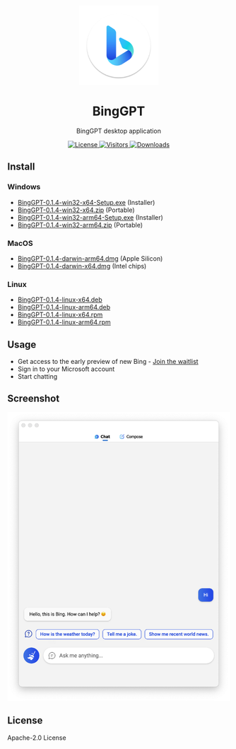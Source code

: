 <p align="center">
  <img width="180" src="./icon.png" alt="BingGPT">
  <h1 align="center">BingGPT</h1>
  <p align="center">BingGPT desktop application</p>
</p>

<p align="center">
  <a href="https://opensource.org/licenses/Apache-2.0">
    <img alt="License" src="https://img.shields.io/badge/license-Apache_2.0-green">
  </a>
  <a href="https://github.com/dice2o/BingGPT">
    <img alt="Visitors" src="https://visitor-badge.glitch.me/badge?page_id=dice2o.binggpt">
   </a>
  <a href="https://github.com/dice2o/BingGPT/releases">
    <img alt="Downloads" src="https://img.shields.io/github/downloads/dice2o/BingGPT/total?color=blue">
   </a>
</p>

## Install

### Windows

- [BingGPT-0.1.4-win32-x64-Setup.exe](https://github.com/dice2o/BingGPT/releases/download/v0.1.4/BingGPT-0.1.4-win32-x64-Setup.exe) (Installer)
- [BingGPT-0.1.4-win32-x64.zip](https://github.com/dice2o/BingGPT/releases/download/v0.1.4/BingGPT-0.1.4-win32-x64.zip) (Portable)
- [BingGPT-0.1.4-win32-arm64-Setup.exe](https://github.com/dice2o/BingGPT/releases/download/v0.1.4/BingGPT-0.1.4-win32-arm64-Setup.exe) (Installer)
- [BingGPT-0.1.4-win32-arm64.zip](https://github.com/dice2o/BingGPT/releases/download/v0.1.4/BingGPT-0.1.4-win32-arm64.zip) (Portable)

### MacOS

- [BingGPT-0.1.4-darwin-arm64.dmg](https://github.com/dice2o/BingGPT/releases/download/v0.1.4/BingGPT-0.1.4-darwin-arm64.dmg) (Apple Silicon)
- [BingGPT-0.1.4-darwin-x64.dmg](https://github.com/dice2o/BingGPT/releases/download/v0.1.4/BingGPT-0.1.4-darwin-x64.dmg) (Intel chips)

### Linux

- [BingGPT-0.1.4-linux-x64.deb](https://github.com/dice2o/BingGPT/releases/download/v0.1.4/BingGPT-0.1.4-linux-x64.deb)
- [BingGPT-0.1.4-linux-arm64.deb](https://github.com/dice2o/BingGPT/releases/download/v0.1.4/BingGPT-0.1.4-linux-arm64.deb)
- [BingGPT-0.1.4-linux-x64.rpm](https://github.com/dice2o/BingGPT/releases/download/v0.1.4/BingGPT-0.1.4-linux-x64.rpm)
- [BingGPT-0.1.4-linux-arm64.rpm](https://github.com/dice2o/BingGPT/releases/download/v0.1.4/BingGPT-0.1.4-linux-arm64.rpm)

## Usage

- Get access to the early preview of new Bing - [Join the waitlist](https://www.bing.com/new)
- Sign in to your Microsoft account
- Start chatting

## Screenshot

<img width="601" src="./screenshot.png" alt="BingGPT Screenshot">

## License

Apache-2.0 License
